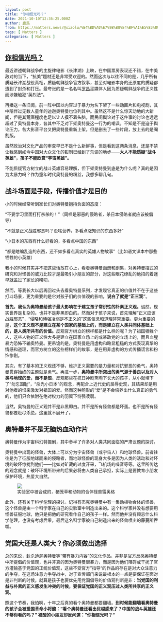 ```yaml
---
layout: post
title: "你相信光吗？"
date: 2021-10-10T12:36:25.000Z
author: 鹿馬
from: https://matters.news/@xiaolu/%E4%BD%A0%E7%9B%B8%E4%BF%A1%E5%85%89%E5%90%97-bafyreifgyn2rsayazcr6vij5gjcywwahu6kebcbp25xcyjjt7gklqyuz3q
tags: [ Matters ]
categories: [ Matters ]
---
```

<!--1633869385000-->
[你相信光吗？](https://matters.news/@xiaolu/%E4%BD%A0%E7%9B%B8%E4%BF%A1%E5%85%89%E5%90%97-bafyreifgyn2rsayazcr6vij5gjcywwahu6kebcbp25xcyjjt7gklqyuz3q)
------

<div>
<p>最近讲述朝鲜战争的主旋律电影《长津湖》上映，在中国票房表现还不错，在中美敌对的当下，“抗美”题材还是非常受欢迎的。然而这次与以往不同的是，几乎所有质疑长津湖战役真相，质疑朝鲜战争官方叙事，甚至对电影本身的还原度的质疑都遭到了封杀和打压。最夸张的是一名名叫<a href="https://zh.wikipedia.org/wiki/%E7%BD%97%E6%98%8C%E5%B9%B3" target="_blank">罗昌平</a>媒体人因为质疑朝鲜战争的正义性而涉嫌触犯“英烈法”。</p><p>再播送一条旧闻。前一阵中国以内容过于暴力为名下架了一些动画片和电视剧，其中陪伴过无数人童年的迪迦奥特曼也位列其中。虽然这不是什么惊天动地的大新闻，但是其荒唐程度也足以让人摸不着头脑，而民间舆论对于这件事的讨论也远远超过了奥特曼本身，各其中不乏对下架奥特曼这一行为的嘲讽。不知是不是迫于舆论压力，各大影音平台又把奥特曼重新上架，但是删去了一些片段，放上去的是阉割版。</p><p>虽然政治对文化产品的审查早已不是什么新鲜事，但是看到这两条消息，还是不禁让我感到如今中国对大众文化的钳制已经到了荒谬的地步——<strong>大人不能质疑“战斗英雄”，孩子不能欣赏“宇宙英雄”。</strong></p><p>不能质疑官方树立的战斗英雄容易理解，但下架奥特曼到底是为什么呢？真的是因为太暴力吗？作为童年时代奥特曼的粉丝，我想多聊几句。</p><h2><strong>战斗场面是手段，传播价值才是目的</strong></h2><p>小的时候经常听到家长们对奥特曼抱持负面的态度：</p><p>“不要学习里面打打杀杀的！”（同样是邪恶的侵略者，杀日本侵略者就应该被倡导）</p><p>“不就是正义战胜邪恶吗？没啥营养，多看点涨知识的东西多好”</p><p>“小日本的东西有什么好看的，多看点中国的东西”</p><p>“都是瞎编乱造的东西，还不如多看点真实的英雄人物故事”（比如语文课本中那些牺牲的小英雄）</p><p>我小的时候其实并不把这些话放在心上，看着奥特曼画册和剧集，对奥特曼招式的研究和对怪兽的威力比较才是最吸引小朋友的部分，对这些眼花缭乱的绝招的着迷早就盖过了家长的唠叨。</p><p>然而，等我长大以后再回过头去看奥特曼系列，才发现它真正的价值并不在于这些打斗场景，更为重要的是它对孩子们的价值观的影响，<strong>说白了就是“正三观”</strong>。</p><p><strong>首先，我认为奥特曼给孩子最大影响在于建立孩子常识性的朴素正义观。</strong>诚然，现实世界是复杂的，也并不是非黑即白的。然而对于孩子来说，首先理解“正义应该战胜邪恶”，“侵略和恃强凌弱是不正义的”这些信念和道理非常重要。更为重要的是，<strong>这个正义观不是建立在某个国家的基础上的，而是建立在人类共同体基础上的，是人类所共有的价值。</strong>反观官方树立的榜样都是什么样的呢？为了祖国牺牲个人，这些人物的正义性大多是建立在国家立场上的或某政党的立场上的，而且血腥暴力恐怖不输奥特曼。更吊诡的是，奥特曼是用虚构和略显粗糙的方式表现真挚的情感和道理，而官方树立的这些榜样们的故事，是在用非虚构的方式传播谎言和粉饰惨剧。</p><p>其次，有了基本的正义观还不够，维护正义需要的是力量和对抗邪恶的勇气，奥特曼贯穿始终的主题就是勇气。再进一步，<strong>奥特曼中所突出的勇气源于善良以及对人类与地球的爱，而不是恨</strong>。反观那些在抗日神剧熏陶下长大的孩子，从小就埋下了“勿忘国耻”，“杀光小日本”的观念，再配合上近代史的屈辱史观，其结果却是用对他者的恨来激发对祖国的爱。然而这种畸形的“爱”是不会培养出什么真正的勇气的，他们只会依附在绝对权力的羽翼下恃强凌弱。</p><p>当然，奥特曼的正义观并不是非黑即白。并不是所有怪兽都是坏蛋。也不是所有怪兽都要赶尽杀绝，这里就不展开了。</p><h2>奥特曼并不是无脑热血动作片</h2><p>奥特曼作为宇宙科幻特摄剧，其中参半了许多对人类共同面临的严肃议题的探讨。</p><p>奥特曼中出现的怪兽，大体上可以分为宇宙怪兽（或宇宙人）和地球怪兽。前者往往是为了征服地球而来的侵略者，而地球怪兽的现身大多是因为人类的活动和对环境的破坏惊扰到他们——比如对矿藏的过度开采，飞机场的噪音等等。这里所传达的观念就是：破坏环境所带来的后果必将由人类自己承担，实际上是要教育小朋友保护环境，热爱大自然。</p><figure class="image"><img src="https://assets.matters.news/embed/ab66ba77-f73b-4834-94cb-bc0650d986bf.jpeg" data-asset-id="ab66ba77-f73b-4834-94cb-bc0650d986bf" referrerpolicy="no-referrer"><figcaption><span>实验室中被合成的，猪笼草和动物的合体怪兽雷奥格</span></figcaption></figure><p>此外，还有关于科学伦理的探讨。记得有杰克奥特曼中有一集动植物合体的怪兽，这个怪兽是由一个科学家在自己的实验室中制造出来的。这个科学家并没有想要用怪兽征服地球，他只是把他的研究看作自己的孩子一样。然而他并没有顾忌什么科学伦理，也没有考虑后果，最后这名科学家被自己制造出来的怪兽喷出的藤蔓所吞噬。</p><h2><strong>党国大还是人类大？你必须做出选择</strong></h2><p>总的来说，封杀迪迦奥特曼等“带有暴力内容”的文化作品，并非是官方反感奥特曼中所提倡的价值观，也并非真的因为奥特曼很暴力，而是因为他们阻碍或干扰了官方灌输基于党国的正统价值观，这些不受官方”指导“的作品的存在是对大众注意力的争夺。在这场注意力争夺战中，对于宣传部门来说最根本的一点是要保证在面对是非判断的时候，就算是孩子也要优先用党国倡导的价值观判断是非：<strong>当党国的利益与朴素的正义感发生冲突的时候，要保证党国的正义观压过人类所共享的正义观。</strong></p><p>照这个节奏，我怕啊，十年之后真的看个奥特曼都要翻墙。<strong>到时候能翻墙看奥特曼的孩子会被爱国革命小将酸：“看个奥特曼还看出优越感来了？中国的战斗英雄还不够你看的吗？” 被酸的小朋友却反问道：”你相信光吗？“</strong></p>
</div>

